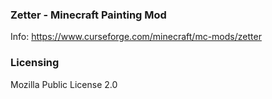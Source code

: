 ### Zetter - Minecraft Painting Mod

Info: https://www.curseforge.com/minecraft/mc-mods/zetter

### Licensing

Mozilla Public License 2.0
